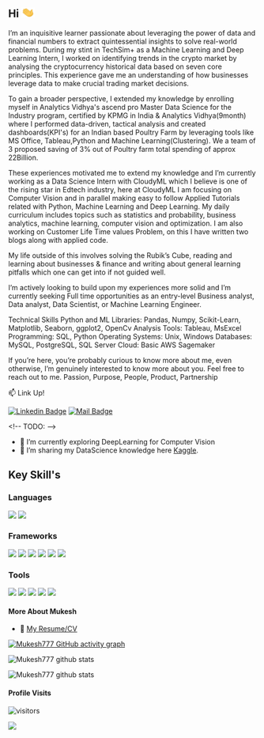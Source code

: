 ## Hi <img src="https://github.com/MvMukesh/MvMukesh/blob/main/Resume/Hi.gif" width="28px" height ="20px">

I’m an inquisitive learner passionate about leveraging the power of data and financial numbers to extract quintessential insights to solve real-world problems. During my stint in TechSim+ as a Machine Learning and Deep Learning Intern, I worked on identifying trends in the crypto market by analysing the cryptocurrency historical data based on seven core principles. This experience gave me an understanding of how businesses leverage data to make crucial trading market decisions.

To gain a broader perspective, I extended my knowledge by enrolling myself in Analytics Vidhya's ascend pro Master Data Science for the Industry program, certified
by KPMG in India & Analytics Vidhya(9month) where I performed data-driven, tactical analysis and created dashboards(KPI's) for an Indian based Poultry Farm by leveraging tools like MS Office, Tableau,Python and Machine Learning(Clustering). We a team of 3 proposed saving of 3% out of Poultry farm total spending of approx 22Billion.

These experiences motivated me to extend my knowledge and I’m currently working as a Data Science Intern with CloudyML which I believe is one of the rising star in Edtech industry, here at CloudyML I am  focusing on Computer Vision and in parallel making easy to follow Applied Tutorials related with Python, Machine Learning and Deep Learning. My daily curriculum includes topics such as statistics and probability, business analytics, machine learning, computer vision and  optimization. I am also working on Customer Life Time values Problem, on this I have written two blogs along with applied code.  

My life outside of this involves solving the Rubik’s Cube, reading and learning about businesses & finance and writing about general learning pitfalls which one can get into if not guided well.

I’m actively looking to build upon my experiences more solid and I’m currently seeking Full time opportunities as an entry-level Business analyst, Data analyst, Data Scientist, or Machine Learning Engineer.

Technical Skills
Python and ML Libraries: Pandas, Numpy, Scikit-Learn, Matplotlib, Seaborn, ggplot2, OpenCv
Analysis Tools: Tableau, MsExcel
Programming: SQL, Python
Operating Systems: Unix, Windows
Databases: MySQL, PostgreSQL, SQL Server
Cloud: Basic AWS Sagemaker

If you’re here, you’re probably curious to know more about me, even otherwise, I’m genuinely interested to know more about you. Feel free to reach out to me.
Passion, Purpose, People, Product, Partnership

:mailbox: Link Up!

[![Linkedin Badge](https://img.shields.io/badge/-MukeshManral-0e76a8?style=flat&amp;labelColor=0e76a8&amp;logo=linkedin&amp;logoColor=white)](https://www.linkedin.com/in/mukesh-manral/) [![Mail Badge](https://img.shields.io/badge/-MukeshManral-c0392b?style=flat&amp;labelColor=c0392b&amp;logo=gmail&amp;logoColor=white)](mailto:mukeshmanral777@gmail.com) 



&lt;!-- TODO: --&gt;

- 🔭 I’m currently exploring DeepLearning for Computer Vision
- 🤔 I’m sharing my DataScience knowledge here [Kaggle](https://www.kaggle.com/mukeshmanral).


## Key Skill's

### Languages
![](https://img.shields.io/badge/Python-FFD43B?style=for-the-badge&logo=python&logoColor=darkgreen)
![](https://img.shields.io/badge/MySQL-00000F?style=for-the-badge&logo=mysql&logoColor=white)

### Frameworks
![](https://img.shields.io/badge/Numpy-777BB4?style=for-the-badge&logo=numpy&logoColor=white)
![](https://img.shields.io/badge/Pandas-2C2D72?style=for-the-badge&logo=pandas&logoColor=white)
![](https://img.shields.io/badge/scikit_learn-F7931E?style=for-the-badge&logo=scikit-learn&logoColor=white)
![](https://img.shields.io/badge/Keras-D00000?style=for-the-badge&logo=Keras&logoColor=white)
![](https://img.shields.io/badge/TensorFlow-FF6F00?style=for-the-badge&logo=TensorFlow&logoColor=white)
![](https://img.shields.io/badge/Streamlit-FF4B4B?style=for-the-badge&logo=Streamlit&logoColor=white)
### Tools
![](https://img.shields.io/badge/Tableau-F2C811?style=for-the-badge&logo=Power%20BI&logoColor=white)
![](https://img.shields.io/badge/Jupyter-F37626.svg?&style=for-the-badge&logo=Jupyter&logoColor=white)
![](https://img.shields.io/badge/Colab-F9AB00?style=for-the-badge&logo=googlecolab&color=525252)
![](https://img.shields.io/badge/conda-342B029.svg?&style=for-the-badge&logo=anaconda&logoColor=white)
![](https://img.shields.io/badge/Microsoft_Excel-217346?style=for-the-badge&logo=microsoft-excel&logoColor=white)
  


#### More About Mukesh
- :paperclip: [My Resume/CV](https://github.com/MvMukesh/MvMukesh/blob/main/Resume/Mukesh_Manral_Data_Scientist_Resume.pdf)

[![Mukesh777 GitHub activity graph](https://activity-graph.herokuapp.com/graph?username=MvMukesh&theme=react-dark&hide_border=true)](https://github.com/MvMukesh)

![Mukesh777  github stats](https://github-readme-stats.vercel.app/api?username=MvMukesh&show_icons=true&theme=dark&layout=compact&exclude_repo=IoT-Libraries,Hackerrank-Codes")

![Mukesh777 github stats](https://github-readme-stats.vercel.app/api/top-langs/?username=MvMukesh&theme=dark&layout=compact&exclude_repo=IoT-Libraries,Hackerrank-Codes)

#### Profile Visits

![visitors](https://visitor-badge.glitch.me/badge?page_id=MvMukesh.MvMukesh)

![](https://komarev.com/ghpvc/?username=hrsht-13&color=green)
